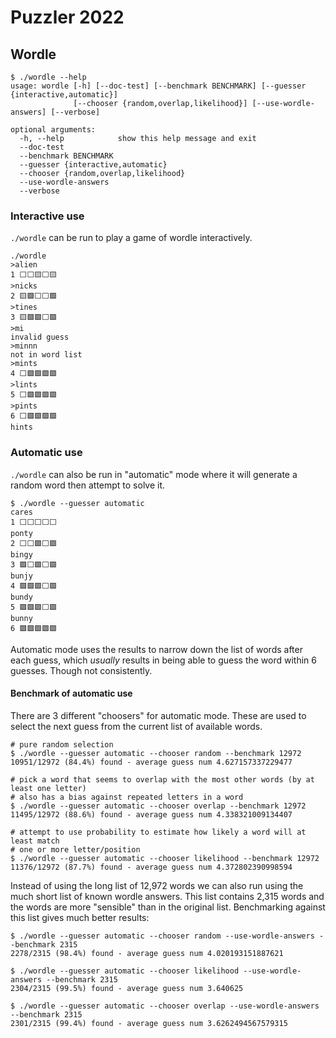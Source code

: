 # Puzzler 2022

## Wordle

```
$ ./wordle --help
usage: wordle [-h] [--doc-test] [--benchmark BENCHMARK] [--guesser {interactive,automatic}]
              [--chooser {random,overlap,likelihood}] [--use-wordle-answers] [--verbose]

optional arguments:
  -h, --help            show this help message and exit
  --doc-test
  --benchmark BENCHMARK
  --guesser {interactive,automatic}
  --chooser {random,overlap,likelihood}
  --use-wordle-answers
  --verbose
```

### Interactive use

`./wordle` can be run to play a game of wordle interactively.

```
./wordle
>alien
1 ⬜⬜🟨⬜🟨
>nicks
2 🟨🟩⬜⬜🟩
>tines
3 🟨🟩🟩⬜🟩
>mi
invalid guess
>minnn
not in word list
>mints
4 ⬜🟩🟩🟩🟩
>lints
5 ⬜🟩🟩🟩🟩
>pints
6 ⬜🟩🟩🟩🟩
hints
```

### Automatic use

`./wordle` can also be run in "automatic" mode where it will generate a random word then attempt to solve it.

```
$ ./wordle --guesser automatic
cares
1 ⬜⬜⬜⬜⬜
ponty
2 ⬜⬜🟩⬜🟩
bingy
3 🟩⬜🟩⬜🟩
bunjy
4 🟩🟩🟩⬜🟩
bundy
5 🟩🟩🟩⬜🟩
bunny
6 🟩🟩🟩🟩🟩
```

Automatic mode uses the results to narrow down the list of words after each guess, which _usually_ results in being able to guess the 
word within 6 guesses.  Though not consistently.

#### Benchmark of automatic use

There are 3 different "choosers" for automatic mode. These are used to select the next guess from the current list of available words.

```
# pure random selection
$ ./wordle --guesser automatic --chooser random --benchmark 12972
10951/12972 (84.4%) found - average guess num 4.627157337229477

# pick a word that seems to overlap with the most other words (by at least one letter)
# also has a bias against repeated letters in a word
$ ./wordle --guesser automatic --chooser overlap --benchmark 12972
11495/12972 (88.6%) found - average guess num 4.338321009134407

# attempt to use probability to estimate how likely a word will at least match
# one or more letter/position
$ ./wordle --guesser automatic --chooser likelihood --benchmark 12972
11376/12972 (87.7%) found - average guess num 4.372802390998594
```

Instead of using the long list of 12,972 words we can also run using the much short list of known wordle answers.  This list
contains 2,315 words and the words are more "sensible" than in the original list.  Benchmarking against this list gives much
better results:

```
$ ./wordle --guesser automatic --chooser random --use-wordle-answers --benchmark 2315
2278/2315 (98.4%) found - average guess num 4.020193151887621

$ ./wordle --guesser automatic --chooser likelihood --use-wordle-answers --benchmark 2315
2304/2315 (99.5%) found - average guess num 3.640625

$ ./wordle --guesser automatic --chooser overlap --use-wordle-answers --benchmark 2315
2301/2315 (99.4%) found - average guess num 3.6262494567579315
```
